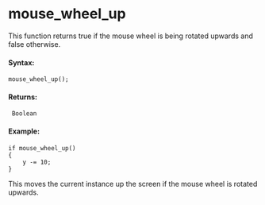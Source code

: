 # mouse_wheel_up

This function returns true if the mouse wheel is being rotated upwards
and false otherwise.

#### Syntax:

``` gml
mouse_wheel_up();
```

#### Returns:

``` gml
 Boolean
```

#### Example:

``` gml
if mouse_wheel_up()
{
    y -= 10;
}
```

This moves the current instance up the screen if the mouse wheel is
rotated upwards.
